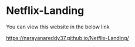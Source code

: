 # Netflix-Landing

You can view this website in the below link

https://narayanareddy37.github.io/Netflix-Landing/
